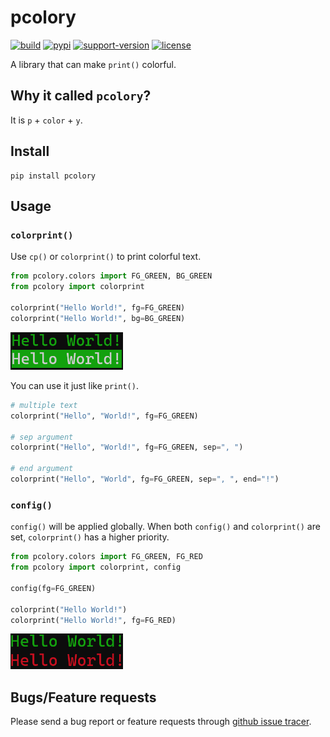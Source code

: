 # pcolory

[![build](https://github.com/Yzi-Li/pcolory/actions/workflows/build.yaml/badge.svg)](https://github.com/Yzi-Li/pcolory/actions) [![pypi](https://img.shields.io/pypi/v/pcolory.svg)](https://pypi.org/project/pcolory/) [![support-version](https://img.shields.io/pypi/pyversions/pcolory)](https://img.shields.io/pypi/pyversions/pcolory) [![license](https://img.shields.io/github/license/Yzi-Li/pcolory)](https://github.com/Yzi-Li/pcolory/blob/main/LICENSE)

A library that can make ```print()``` colorful.

## Why it called ```pcolory```?

It is ```p``` + ```color``` + ```y```.

## Install
```
pip install pcolory
```

## Usage

### ```colorprint()```

Use ```cp()``` or ```colorprint()``` to print colorful text.

```python
from pcolory.colors import FG_GREEN, BG_GREEN
from pcolory import colorprint

colorprint("Hello World!", fg=FG_GREEN)
colorprint("Hello World!", bg=BG_GREEN)
```

<img src="output1.png" width=180px>

You can use it just like ```print()```.

```python
# multiple text
colorprint("Hello", "World!", fg=FG_GREEN)

# sep argument
colorprint("Hello", "World!", fg=FG_GREEN, sep=", ")

# end argument
colorprint("Hello", "World", fg=FG_GREEN, sep=", ", end="!")
```

### ```config()```

```config()``` will be applied globally. When both ```config()``` and ```colorprint()``` are set, ```colorprint()``` has a higher priority.

```python
from pcolory.colors import FG_GREEN, FG_RED
from pcolory import colorprint, config

config(fg=FG_GREEN)

colorprint("Hello World!")
colorprint("Hello World!", fg=FG_RED)
```

<img src="output2.png" width=180px>

## Bugs/Feature requests

Please send a bug report or feature requests through [github issue tracer](https://github.com/Yzi-Li/pcolory/issues).
